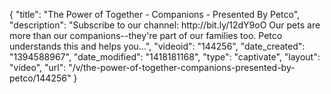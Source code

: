 {
    "title": "The Power of Together - Companions - Presented By Petco",
    "description": "Subscribe to our channel: http:\/\/bit.ly\/12dY9oO Our pets are more than our companions--they're part of our families too. Petco understands this and helps you...",
    "videoid": "144256",
    "date_created": "1394588967",
    "date_modified": "1418181168",
    "type": "captivate",
    "layout": "video",
    "url": "\/v\/the-power-of-together-companions-presented-by-petco\/144256"
}